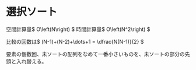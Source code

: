 # 選択ソート

空間計算量$ O\left(N\right) $
時間計算量$ O\left(N^2\right) $

比較の回数は$ (N-1)+(N-2)+\dots+1 = \dfrac{N(N-1)}{2} $

要素の個数回、未ソートの配列をなめて一番小さいものを、未ソートの部分の先頭と入れ替える。　
